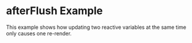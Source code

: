 # afterFlush Example

This example shows how updating two reactive variables at the same time only causes one re-render.